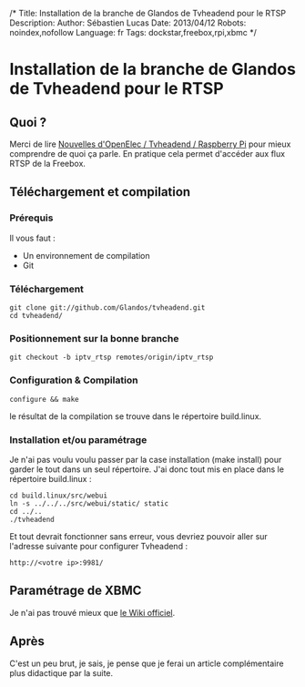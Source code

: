 /*
Title: Installation de la branche de Glandos de Tvheadend pour le RTSP
Description: 
Author: Sébastien Lucas
Date: 2013/04/12
Robots: noindex,nofollow
Language: fr
Tags: dockstar,freebox,rpi,xbmc
*/
# Installation de la branche de Glandos de Tvheadend pour le RTSP

## Quoi ?
Merci de lire [Nouvelles d'OpenElec / Tvheadend / Raspberry Pi](/blog/raspberry-pi-xbmc-8) pour mieux comprendre de quoi ça parle.
En pratique cela permet d'accéder aux flux RTSP de la Freebox.

## Téléchargement et compilation

### Prérequis
Il vous faut :
* Un environnement de compilation
* Git

###  Téléchargement 

```
git clone git://github.com/Glandos/tvheadend.git
cd tvheadend/
```

### Positionnement sur la bonne branche

```
git checkout -b iptv_rtsp remotes/origin/iptv_rtsp
```

### Configuration & Compilation

```
configure && make
```
le résultat de la compilation se trouve dans le répertoire build.linux.

### Installation et/ou paramétrage

Je n'ai pas voulu voulu passer par la case installation (make install) pour garder le tout dans un seul répertoire. J'ai donc tout mis en place dans le répertoire build.linux : 

```
cd build.linux/src/webui
ln -s ../../../src/webui/static/ static
cd ../..
./tvheadend
```
Et tout devrait fonctionner sans erreur, vous devriez pouvoir aller sur l'adresse suivante pour configurer Tvheadend :

```
http://<votre ip>:9981/
```

## Paramétrage de XBMC

Je n'ai pas trouvé mieux que [le Wiki officiel](http://wiki.xbmc.org/index.php?title=PVR).

## Après

C'est un peu brut, je sais, je pense que je ferai un article complémentaire plus didactique par la suite.
